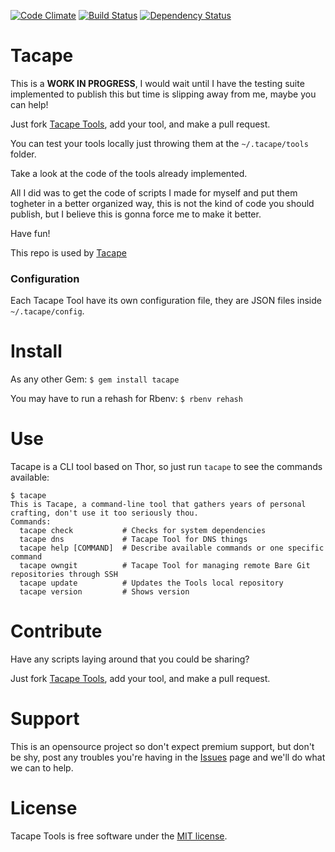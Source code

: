 [![Code Climate](https://codeclimate.com/github/lucasmartins/tacape.png)](https://codeclimate.com/github/lucasmartins/tacape) [![Build Status](https://secure.travis-ci.org/lucasmartins/tacape.png?branch=master)](https://travis-ci.org/lucasmartins/tacape) [![Dependency Status](https://gemnasium.com/lucasmartins/tacape.png)](https://gemnasium.com/lucasmartins/tacape)

Tacape
======

This is a **WORK IN PROGRESS**, I would wait until I have the testing suite implemented to publish this but time is slipping away from me, maybe you can help!

Just fork [Tacape Tools](https://github.com/lucasmartins/tacape-tools), add your tool, and make a pull request.

You can test your tools locally just throwing them at the `~/.tacape/tools` folder.

Take a look at the code of the tools already implemented.

All I did was to get the code of scripts I made for myself and put them togheter in a better organized way, this is not the kind of code you should publish, but I believe this is gonna force me to make it better.

Have fun!

This repo is used by [Tacape](https://github.com/lucasmartins/tacape)

### Configuration
Each Tacape Tool have its own configuration file, they are JSON files inside `~/.tacape/config`.

Install
=======

As any other Gem:
`$ gem install tacape`

You may have to run a rehash for Rbenv:
`$ rbenv rehash`

Use
===

Tacape is a CLI tool based on Thor, so just run `tacape` to see the commands available:

```
$ tacape
This is Tacape, a command-line tool that gathers years of personal crafting, don't use it too seriously thou.
Commands:
  tacape check           # Checks for system dependencies
  tacape dns             # Tacape Tool for DNS things
  tacape help [COMMAND]  # Describe available commands or one specific command
  tacape owngit          # Tacape Tool for managing remote Bare Git repositories through SSH
  tacape update          # Updates the Tools local repository
  tacape version         # Shows version
```

Contribute
==========

Have any scripts laying around that you could be sharing? 

Just fork [Tacape Tools](https://github.com/lucasmartins/tacape-tools), add your tool, and make a pull request.

Support
=======

This is an opensource project so don't expect premium support, but don't be shy, post any troubles you're having in the [Issues](https://github.com/lucasmartins/tacape/issues) page and we'll do what we can to help.

License
=======

Tacape Tools is free software under the [MIT license](http://lucasmartins.mit-license.org).